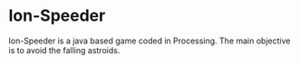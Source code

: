 Ion-Speeder
===========

Ion-Speeder is a java based game coded in Processing. The main objective is to avoid the falling astroids.
